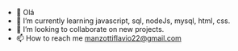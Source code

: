 - 👋 Olá
- 🌱 I’m currently learning javascript, sql, nodeJs, mysql, html, css.
- 💞️ I’m looking to collaborate on new projects.
- 📫 How to reach me manzottiflavio22@gmail.com
